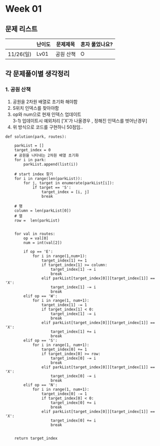 # Week 01

## 문제 리스트

|          | 난이도  | 문제제목               | 혼자 풀었나요? |
|----------|------|--------------------|----------|
| 11/26(일) | Lv01 | 공원 산책 | O        |




## 각 문제풀이별 생각정리
### 1. 공원 산책
1. 공원을 2차원 배열로 초기화 해야함
2. S위치 인덱스를 찾아야함
3. op와 num으로 현재 인덱스 업데이트 <br>
3-1) 업데이트시 예외처리 ['X'가 나올경우 , 정해진 인덱스를 벗어난경우]
4. 위 방식으로 코드를 구현하니 50점임..
```
def solution(park, routes):

    parkList = []
    target_index = 0
    # 공원을 나타내는 2차원 배열 초기화
    for i in park:
        parkList.append(list(i))

    # start index 찾기 
    for i in range(len(parkList)):
        for j, target in enumerate(parkList[i]):
            if target == 'S':
                target_index = [i, j]
                break

    # 행
    column = len(parkList[0]) 
    # 열
    row =  len(parkList)
    
    
    for val in routes:
        op = val[0]
        num = int(val[2])

        if op == 'E':
            for i in range(1,num+1):
                target_index[1] += 1
                if target_index[1] >= column:
                    target_index[1] -= i
                    break
                elif parkList[target_index[0]][target_index[1]] == 'X':
                    target_index[1] -= i
                    break
        elif op == 'W':
            for i in range(1, num+1):
                target_index[1] -= 1
                if target_index[1] < 0:
                    target_index[1] -= i
                    break
                elif parkList[target_index[0]][target_index[1]] == 'X':
                    target_index[1] += i
                    break
        elif op == 'S':
            for i in range(1, num+1):
                target_index[0] += 1
                if target_index[0] >= row:
                    target_index[0] -= i
                    break
                elif parkList[target_index[0]][target_index[1]] == 'X':
                    target_index[0] -= i
                    break
        elif op == 'N':
            for i in range(1, num+1):
                target_index[0] -= 1
                if target_index[0] < 0:
                    target_index[0] += i
                    break
                elif parkList[target_index[0]][target_index[1]] == 'X':
                    target_index[0] += i
                    break


    return target_index


```


